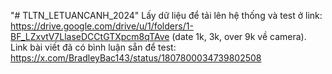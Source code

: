 "# TLTN_LETUANCANH_2024" 
Lấy dữ liệu để tải lên hệ thống và test ở link: https://drive.google.com/drive/u/1/folders/1-BF_LZxvtV7LlaseDCCtGTXpcm8qTAve 
(date 1k, 3k, over 9k về camera).
Link bài viết đã có bình luận sẵn để test: https://x.com/BradleyBac143/status/1807800034739802508